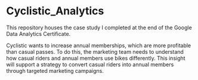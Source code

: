 # Cyclistic_Analytics
This repository houses the case study I completed at the end of the Google Data Analytics Certificate. 

Cyclistic wants to increase annual memberships, which are more profitable than casual passes. To do this, the marketing team needs to understand how casual riders and annual members use bikes differently. This insight will support a strategy to convert casual riders into annual members through targeted marketing campaigns.
